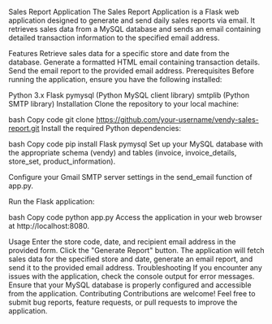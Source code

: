Sales Report Application
The  Sales Report Application is a Flask web application designed to generate and send daily sales reports via email. It retrieves sales data from a MySQL database and sends an email containing detailed transaction information to the specified email address.

Features
Retrieve sales data for a specific store and date from the database.
Generate a formatted HTML email containing transaction details.
Send the email report to the provided email address.
Prerequisites
Before running the application, ensure you have the following installed:

Python 3.x
Flask
pymysql (Python MySQL client library)
smtplib (Python SMTP library)
Installation
Clone the repository to your local machine:

bash
Copy code
git clone https://github.com/your-username/vendy-sales-report.git
Install the required Python dependencies:

bash
Copy code
pip install Flask pymysql
Set up your MySQL database with the appropriate schema (vendy) and tables (invoice, invoice_details, store_set, product_information).

Configure your Gmail SMTP server settings in the send_email function of app.py.

Run the Flask application:

bash
Copy code
python app.py
Access the application in your web browser at http://localhost:8080.

Usage
Enter the store code, date, and recipient email address in the provided form.
Click the "Generate Report" button.
The application will fetch sales data for the specified store and date, generate an email report, and send it to the provided email address.
Troubleshooting
If you encounter any issues with the application, check the console output for error messages.
Ensure that your MySQL database is properly configured and accessible from the application.
Contributing
Contributions are welcome! Feel free to submit bug reports, feature requests, or pull requests to improve the application.

